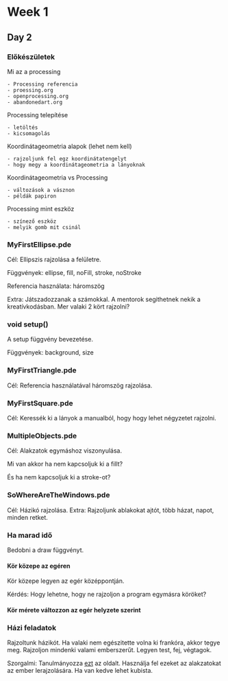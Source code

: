 
# Week 1

## Day 2

### Előkészületek

Mi az a processing

    - Processing referencia
    - proessing.org
    - openprocessing.org
    - abandonedart.org

Processing telepítése

    - letöltés
    - kicsomagolás

Koordinátageometria alapok (lehet nem kell)

    - rajzoljunk fel egz koordinátatengelyt
    - hogy megy a koordinátageometria a lányoknak

Koordinátageometria vs Processing

    - változások a vásznon
    - példák papiron

Processing mint eszköz

    - színező eszköz
    - melyik gomb mit csinál

### MyFirstEllipse.pde

Cél: Ellipszis rajzolása a felületre.

Függvények: ellipse, fill, noFill, stroke, noStroke

Referencia használata: háromszög

Extra: Játszadozzanak a számokkal. A mentorok segithetnek nekik a kreatívkodásban. Mer valaki 2 kört rajzolni?

### void setup()

A setup függvény bevezetése.

Függvények: background, size

### MyFirstTriangle.pde

Cél: Referencia használatával háromszög rajzolása.

### MyFirstSquare.pde

Cél: Keressék ki a lányok a manualból, hogy hogy lehet négyzetet rajzolni.

### MultipleObjects.pde

Cél: Alakzatok egymáshoz viszonyulása. 

Mi van akkor ha nem kapcsoljuk ki a fillt?

És ha nem kapcsoljuk ki a stroke-ot?

### SoWhereAreTheWindows.pde

Cél: Házikó rajzolása.
Extra: Rajzoljunk ablakokat ajtót, több házat, napot, minden retket.

### Ha marad idő

Bedobni a draw függvényt.

#### Kör közepe az egéren

Kör közepe legyen az egér középpontján.

Kérdés: Hogy lehetne, hogy ne rajzoljon a program egymásra köröket?

#### Kör mérete változzon az egér helyzete szerint

### Házi feladatok

Rajzoltunk házikót. Ha valaki nem egészitette volna ki frankóra, akkor tegye meg. Rajzoljon mindenki valami emberszerűt. Legyen test, fej, végtagok.

Szorgalmi: Tanulmányozza [ezt](http://processing.org/examples/shapeprimitives.html) az oldalt. Használja fel ezeket az alakzatokat az ember lerajzolására. Ha van kedve lehet kubista.
